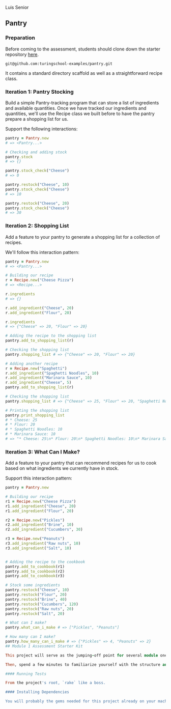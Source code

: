 Luis Senior


## Pantry

### Preparation

Before coming to the assessment, students should clone down the starter repository [here](https://github.com/turingschool-examples/pantry).

`git@github.com:turingschool-examples/pantry.git`

It contains a standard directory scaffold as well as a straightforward recipe class.

### Iteration 1: Pantry Stocking

Build a simple Pantry-tracking program that can store a list of ingredients and available
quantities. Once we have tracked our ingredients and quantities, we'll use the Recipe class
we built before to have the pantry prepare a shopping list for us.

Support the following interactions:

```ruby
pantry = Pantry.new
# => <Pantry...>

# Checking and adding stock
pantry.stock
# => {}

pantry.stock_check("Cheese")
# => 0

pantry.restock("Cheese", 10)
pantry.stock_check("Cheese")
# => 10

pantry.restock("Cheese", 20)
pantry.stock_check("Cheese")
# => 30
```

### Iteration 2: Shopping List

Add a feature to your pantry to generate a shopping list for a collection of recipes.

We'll follow this interaction pattern:

```ruby
pantry = Pantry.new
# => <Pantry...>

# Building our recipe
r = Recipe.new("Cheese Pizza")
# => <Recipe...>

r.ingredients
# => {}

r.add_ingredient("Cheese", 20)
r.add_ingredient("Flour", 20)

r.ingredients
# => {"Cheese" => 20, "Flour" => 20}

# Adding the recipe to the shopping list
pantry.add_to_shopping_list(r)

# Checking the shopping list
pantry.shopping_list # => {"Cheese" => 20, "Flour" => 20}

# Adding another recipe
r = Recipe.new("Spaghetti")
r.add_ingredient("Spaghetti Noodles", 10)
r.add_ingredient("Marinara Sauce", 10)
r.add_ingredient("Cheese", 5)
pantry.add_to_shopping_list(r)

# Checking the shopping list
pantry.shopping_list # => {"Cheese" => 25, "Flour" => 20, "Spaghetti Noodles" => 10, "Marinara Sauce" => 10}

# Printing the shopping list
pantry.print_shopping_list
# * Cheese: 25
# * Flour: 20
# * Spaghetti Noodles: 10
# * Marinara Sauce: 10
# => "* Cheese: 25\n* Flour: 20\n* Spaghetti Noodles: 10\n* Marinara Sauce: 10"
```

### Iteration 3: What Can I Make?

Add a feature to your pantry that can recommend recipes for us to cook based on what
ingredients we currently have in stock.

Support this interaction pattern:

```ruby
pantry = Pantry.new

# Building our recipe
r1 = Recipe.new("Cheese Pizza")
r1.add_ingredient("Cheese", 20)
r1.add_ingredient("Flour", 20)

r2 = Recipe.new("Pickles")
r2.add_ingredient("Brine", 10)
r2.add_ingredient("Cucumbers", 30)

r3 = Recipe.new("Peanuts")
r3.add_ingredient("Raw nuts", 10)
r3.add_ingredient("Salt", 10)


# Adding the recipe to the cookbook
pantry.add_to_cookbook(r1)
pantry.add_to_cookbook(r2)
pantry.add_to_cookbook(r3)

# Stock some ingredients
pantry.restock("Cheese", 10)
pantry.restock("Flour", 20)
pantry.restock("Brine", 40)
pantry.restock("Cucumbers", 120)
pantry.restock("Raw nuts", 20)
pantry.restock("Salt", 20)

# What can I make?
pantry.what_can_i_make # => ["Pickles", "Peanuts"]

# How many can I make?
pantry.how_many_can_i_make # => {"Pickles" => 4, "Peanuts" => 2}
## Module 1 Assessment Starter Kit

This project will serve as the jumping-off point for several module one assessment challenges. Before your assessment, you should clone this repository, `bundle`, and make sure all the tests pass by running `rake`.

Then, spend a few minutes to familiarize yourself with the structure and contents of the project. So far it contains a single Ruby class, `Recipe`, and some accompanying tests.

#### Running Tests

From the project's root, `rake` like a boss.

#### Installing Dependencies

You will probably the gems needed for this project already on your machine, but if not, `bundle`.
